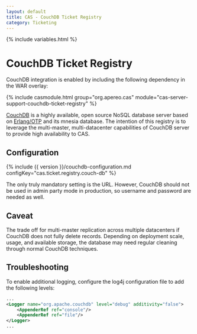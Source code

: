```yaml
---
layout: default
title: CAS - CouchDB Ticket Registry
category: Ticketing
---
```


{% include variables.html %}

# CouchDB Ticket Registry

CouchDB integration is enabled by including the following dependency in the WAR overlay:

{% include casmodule.html group="org.apereo.cas" module="cas-server-support-couchdb-ticket-registry" %}


[CouchDB](http://couchdb.apache.org) is a highly available, open source NoSQL database server based on
[Erlang/OTP](http://www.erlang.org) and its mnesia database. The intention of this
registry is to leverage the multi-master, multi-datacenter capabilities of CouchDB server to provide high availability to CAS.

## Configuration

{% include {{ version }}/couchdb-configuration.md configKey="cas.ticket.registry.couch-db" %}


The only truly mandatory setting is the URL. However, CouchDB should not be used in admin party mode in production, so username and password are needed as well.

## Caveat

The trade off for multi-master replication across multiple datacenters if CouchDB does not fully delete
records. Depending on deployment scale, usage, and available storage, the database may need regular cleaning
through normal CouchDB techniques.

## Troubleshooting

To enable additional logging, configure the log4j configuration file to add the following
levels:

```xml
...
<Logger name="org.apache.couchdb" level="debug" additivity="false">
    <AppenderRef ref="console"/>
    <AppenderRef ref="file"/>
</Logger>
...
```
